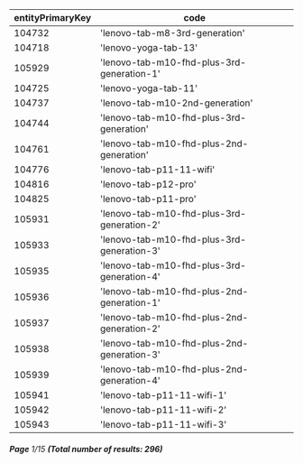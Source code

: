 | entityPrimaryKey | code                                       |
| ---------------- | ------------------------------------------ |
| 104732           | 'lenovo-tab-m8-3rd-generation'             |
| 104718           | 'lenovo-yoga-tab-13'                       |
| 105929           | 'lenovo-tab-m10-fhd-plus-3rd-generation-1' |
| 104725           | 'lenovo-yoga-tab-11'                       |
| 104737           | 'lenovo-tab-m10-2nd-generation'            |
| 104744           | 'lenovo-tab-m10-fhd-plus-3rd-generation'   |
| 104761           | 'lenovo-tab-m10-fhd-plus-2nd-generation'   |
| 104776           | 'lenovo-tab-p11-11-wifi'                   |
| 104816           | 'lenovo-tab-p12-pro'                       |
| 104825           | 'lenovo-tab-p11-pro'                       |
| 105931           | 'lenovo-tab-m10-fhd-plus-3rd-generation-2' |
| 105933           | 'lenovo-tab-m10-fhd-plus-3rd-generation-3' |
| 105935           | 'lenovo-tab-m10-fhd-plus-3rd-generation-4' |
| 105936           | 'lenovo-tab-m10-fhd-plus-2nd-generation-1' |
| 105937           | 'lenovo-tab-m10-fhd-plus-2nd-generation-2' |
| 105938           | 'lenovo-tab-m10-fhd-plus-2nd-generation-3' |
| 105939           | 'lenovo-tab-m10-fhd-plus-2nd-generation-4' |
| 105941           | 'lenovo-tab-p11-11-wifi-1'                 |
| 105942           | 'lenovo-tab-p11-11-wifi-2'                 |
| 105943           | 'lenovo-tab-p11-11-wifi-3'                 |

###### **Page** 1/15 **(Total number of results: 296)**